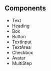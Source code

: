 ## Components

- Text
- Heading
- Box
- Button
- TextInput
- TextArea
- Checkbox
- Avatar
- MultiStep